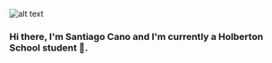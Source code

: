 ![alt text](https://cdn.discordapp.com/attachments/420802431421513739/768649681294196756/saphatthachat180200001.jpg)
### Hi there, I'm Santiago Cano and I'm currently a Holberton School student 👋.

<!--
**SC090/SC090** is a ✨ _special_ ✨ repository because its `README.md` (this file) appears on your GitHub profile.

